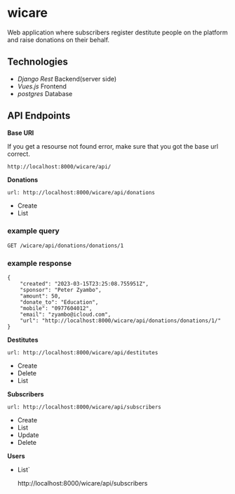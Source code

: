 # wicare
Web application where subscribers register destitute people on the platform and raise donations on their behalf.

## Technologies

* *Django Rest* Backend(server side)
* *Vues.js* Frontend
* *postgres* Database


## API Endpoints

**Base URI**

If you get a resourse not found error, make sure that you got the base url correct.

    http://localhost:8000/wicare/api/


**Donations**

    url: http://localhost:8000/wicare/api/donations

* Create
* List

### example query

    GET /wicare/api/donations/donations/1

### example response

    {
        "created": "2023-03-15T23:25:08.755951Z",
        "sponsor": "Peter Zyambo",
        "amount": 50,
        "donate_to": "Education",
        "mobile": "0977604012",
        "email": "zyambo@icloud.com",
        "url": "http://localhost:8000/wicare/api/donations/donations/1/"
    }

**Destitutes**

    url: http://localhost:8000/wicare/api/destitutes

* Create
* Delete
* List


**Subscribers**

    url: http://localhost:8000/wicare/api/subscribers

* Create
* List
* Update
* Delete

**Users**

* List`

    http://localhost:8000/wicare/api/subscribers